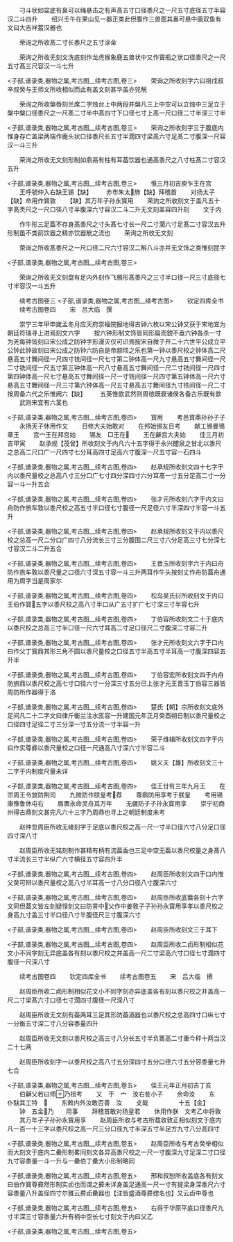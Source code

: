 <!-- { "loadSidebar": true } -->
　　刁斗状如盆底有鼻可以绳悬击之有声髙五寸口径黍尺之一尺五寸底径五寸半容汉二斗四升
　　绍兴壬午在果山见一器正类此但腹作三兽面其鼻可悬中画双鱼有文曰大吉祥葢汉器也












　　荣询之所收髙二寸长黍尺之五寸涂金















　　荣询之所收无刻文洗底刻作龙虎猴象鹿五兽状中又作寳瓶之状口径黍尺之一尺五寸髙三尺容汉一斗七升





<子部,谱录类,器物之属,考古图__续考古图,卷三>
　　荣询之所收刻字六曰祖戌叔辛叔癸与王师文所收相似而此有盖文刻甚华盖亦兕觥






















　　荣询之所收槃唇刻兰席二字烛台上中两段并槃凡三上中空可以立烛中三足立于槃中槃口径黍尺之一尺髙二寸半中髙四寸下口径七寸上髙一尺口径二寸半深三寸半




<子部,谱录类,器物之属,考古图__续考古图,卷三>
　　荣询之所收刻字三于腹底内惟身存亡盖梁两端作鹿头状口径黍尺长五寸半濶四寸梁髙六寸足髙二寸腹深一尺容汉一斗三升





















　　荣询之所收无文刻形制如鼎鬲有柱有耳葢饮器也通髙黍尺之八寸柱髙二寸容汉五升






<子部,谱录类,器物之属,考古图__续考古图,卷三>
　　惟三月初吉庾乍王在宫
　　王呼虢仲入右缺王锡【缺】
　　赤市朱太斾【缺】拜稽首
　　对扬太子【缺】命用作寳敦
　　【缺】其万年子孙永寳用
　　荣訽之所收刻文于盖凡五十字髙秂尺之一尺口径八寸半腹深六寸容汉二斗二升无文刻盖容四升刻
　　文于内
















　　作牛形三足葢不存身髙黍尺之寸头髙七寸长一尺二寸濶六寸足髙二寸容汉五升形制虽不类前饮器之精亦饮器觥之流也
　　荣询之所收无文刻












　　荣询之所收髙黍尺之一尺口径二尺六寸容汉二斛八斗亦并无文饰之类惟刻昆字






<子部,谱录类,器物之属,考古图__续考古图,卷三>








　　荣询之所收无文刻盘有足内外刻作飞鴈形髙黍尺之三寸半口径一尺三寸底径七寸半容汉一斗五升





　　续考古图卷三
<子部,谱录类,器物之属,考古图__续考古图>
　　钦定四库全书
　　续考古图卷四
　　宋　吕大临　撰













　　崇宁三年甲申嵗孟冬月应天府崇福院掘地得古钟六枚以宋公钟又获于宋地宜为朝廷符瑞寻上进焉刻文六字
　　按六钟形制文饰皆同形扁而鋭不垂六钟各杀一寸为羌每钟皆刻曰宋公成之防钟字形漫灭仅可识焉按宋自微子开二十六世平公成立平公钟此钟故刻曰宋公成之防钟六防自是帝颛顼之乐也第一钟以黍尺校之钟体高二尺悬高五寸舞间径一尺四寸铣间径一尺七寸第二钟体高一尺九寸悬高五寸舞间径一尺二寸铣间径一尺五寸第三钟体高一尺八寸悬高五寸舞间径一尺二寸铣间径一尺四寸第四钟体高一尺七寸悬高五寸舞间径一尺一寸铣间径一尺四寸第五钟体高一尺六寸悬高五寸舞间径一尺三寸第六钟体高一尺五寸悬高五寸舞间径九寸铣间径一尺二寸按周备六代之乐惟阙六【缺】
　　五英惟歆武然则周徳既衰诸侯各备古乐既有歆
　　武则宋宜有六茎也















<子部,谱录类,器物之属,考古图__续考古图,卷四>
　　寳用
　　考邑寳鼎孙孙子子
　　永扬天子休用作文
　　日修大夫始敢对
　　在邦始锡友日考
　　献工锡曼锡章王
　　宫宀王在邦宫始
　　锡友　□王在
　　王在龢宫大夫始
　　佳三月初吉甲寅
　　赵承规【茂曾】所收刻文于内凡六十五字得于永兴醴泉之甘北以黍尺之总高二尺口广一尺四寸七分耳高四寸足高六寸腹深一尺五寸容一石四斗



<子部,谱录类,器物之属,考古图__续考古图,卷四>
　　赵承规所收刻文四十七字于内以黍尺量校之总高八寸三分口广七寸四分深四寸六分耳髙一寸五分足高二寸一分容一斗一升五合













<子部,谱录类,器物之属,考古图__续考古图,卷四>
　　张才元所收刻六字于内文曰舟防作旅车敦以黍尺校之高五寸半口径七寸腹径一尺足径六寸半深四寸半容一斗五升













<子部,谱录类,器物之属,考古图__续考古图,卷四>
　　赵承规所收刻文于内以黍尺校之总高一尺二分口广四寸八分流长三寸三分腹围二尺三寸六分足高三寸七分深七寸容汉二斗二升五合













<子部,谱录类,器物之属,考古图__续考古图,卷四>
　　王晋玉所收刻字六于内曰舟防作旅车敦以黍尺量之口径六寸深五寸容一斗三升两耳作牛头按刻丈作舟防葢舟通用为周字当是周家尓













<子部,谱录类,器物之属,考古图__续考古图,卷四>
　　松岛吴氏衍所收刻文于内曰王伯作寳五字以黍尺校之高八寸半口从广五寸扩广七寸深三寸半容七升













<子部,谱录类,器物之属,考古图__续考古图,卷四>
　　丁伯容所收刻文二十于底内以黍尺校之总高三寸半口径一尺六寸耳高二寸足口径尺二寸腹深二寸容二升













<子部,谱录类,器物之属,考古图__续考古图,卷四>
　　张才元所收刻文六字于口内曰作父丁寳鼎其形三角不圆以黍尺量校之口径五寸半高五寸半耳高一寸腹深四容五升半













<子部,谱录类,器物之属,考古图__续考古图,卷四>
　　丁伯容宏所收刻文四于内舟防旅鼎以黍尺校之高七寸口径六寸一分深三寸五分已上张才元王晋玉丁伯容三器皆周防所作器得于洛













<子部,谱录类,器物之属,考古图__续考古图,卷四>
　　楚氏【朝】宗所收刻文底外足间凡二十二字文曰律斤衡兰注水匜容一升建国元年正月癸酉朔日制以黍尺量校之口径四寸足径二寸三分深一寸五分流一寸半容一升












<子部,谱录类,器物之属,考古图__续考古图,卷四>
　　荣子维辑所收刻文四字于内曰作实尊彞以黍尺量校之口径一尺通高八寸深六寸半容二斗














<子部,谱录类,器物之属,考古图__续考古图,卷四>
　　姚义夫【雄】所收刻文三十二字于内制度尺量未详















<子部,谱录类,器物之属,考古图__续考古图,卷四>
　　佳王廿有三年九月王
　　在宗周王令放防荆司
　　九陂防作朕皇考荐
　　尊鼎防用享考于朕皇
　　考用锡康豫鲁休屯右
　　眉夀永命灵舟其万年
　　无疆防子子孙永寳用享
　　崇宁初商州得古鼎刻文甚完凡六十三字乃周鼎也寻上之朝廷制度未考















　　赵仲忽周臣所收无棱刻字于足底以黍尺校之高一尺一寸半口径六寸八分足口径四寸深八寸














　　赵周臣所收无铭刻制作甚精有柄有流葢盉也三足中空无葢以黍尺校量之身髙八寸半流长三寸半纵广六寸横径五寸容四升半





<子部,谱录类,器物之属,考古图__续考古图,卷四>
　　赵周臣所收刻文四于口内惟父癸可辩以黍尺量校之高八寸半耳高一寸八分口径八寸腹深六寸














<子部,谱录类,器物之属,考古图__续考古图,卷四>
　　赵周臣所收底葢各刻十六字文同但葢文皆左刻疑悮刻文曰防詈中父作中姜敦子子孙孙永寳用享孝以黍尺校之身高九寸盖三寸半口径八寸半腹径尺三寸腹深六寸












<子部,谱录类,器物之属,考古图__续考古图,卷四>
　　赵周臣所收刻文三于耳下















<子部,谱录类,器物之属,考古图__续考古图,卷四>
　　赵周臣所收二卣形制相似花文小不同字刻无异底盖各有刻以黍尺校之并盖高一尺二寸梁高六寸口径七寸濶四寸腹径一尺深八寸












　　续考古图卷四
　　钦定四库全书
　　续考古图卷五
　　宋　吕大临　撰













　　赵周臣所收二卣形制相似花文小不同字刻亦异底盖各有刻以黍尺校之并盖高一尺二寸梁髙六寸口径七寸濶四寸腹径一尺深八寸





















　　赵周臣所收无文刻有葢两耳三足其形防葢酒器也以黍尺校之总高四寸口纵七寸一分衡五寸深二寸八分容黍量四升













　　赵周臣所收无文刻以黍尺校之高三寸八分长五寸半负筩高二寸重今秤十两当汉二十七两














　　赵周臣所收刻字一以黍尺校之高八寸五分深四寸五分口径六寸五分容黍量七升七合






<子部,谱录类,器物之属,考古图__续考古图,卷五>
　　佳王元年正月初吉丁亥
　　伯龢父若曰师乃祖考
　　又　于　宀　汝右隹小子
　　余命汝
　　东　仆駃其工特　
　　东敕内外汝敢否善　汝
　　攴哉　　　　　十五【金】
　　钟　五金乃　　用事
　　拜稽首敢对扬皇君
　　休用作朕　文考乙中将敦
　　其万年子子孙孙永寳用享
　　赵周臣所收与考古所载收敦正相似刻文于底内凡一百一十三字以黍尺校之高一尺三分口径九寸半深五寸半足方九寸八分高四寸


<子部,谱录类,器物之属,考古图__续考古图,卷五>
　　赵周臣所收与考古癸举相似而大刻文于底内二罍形制畧同刻文各异高黍尺校之一尺一寸腹深九寸足深二寸口径九寸容黍量一斗一升与一罍伯丁罍大小形制略同












<子部,谱录类,器物之属,考古图__续考古图,卷五>
　　邢和叔恕所收盖底各有刻文曰伯作寳尊彛然形制实卣也而谓之彛未详身盖足通高一尺一寸有提梁身深黍尺六寸容黍量八升盖径四寸尔雅云彛卣罍器也【注皆盛酒尊彛揔名也】又云卣中尊也












<子部,谱录类,器物之属,考古图__续考古图,卷五>
　　右得于华原平底口径黍尺九寸半深三寸容黍量六升有柄中空长七寸刻文于内曰父乙














<子部,谱录类,器物之属,考古图__续考古图,卷五>
